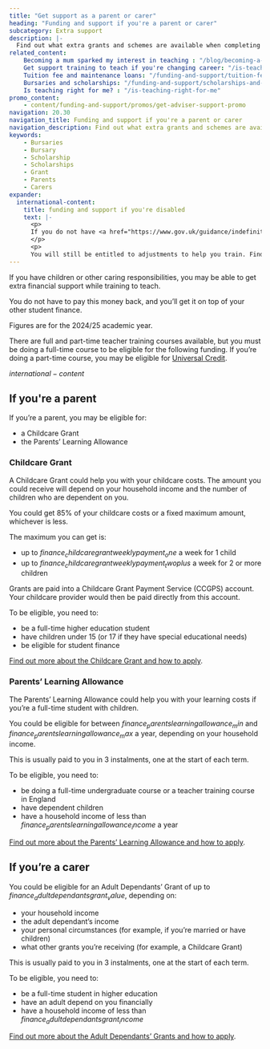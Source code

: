 ```yaml
---
title: "Get support as a parent or carer"
heading: "Funding and support if you're a parent or carer"
subcategory: Extra support
description: |-
  Find out what extra grants and schemes are available when completing your teacher training if you have children or other caring responsibilities.
related_content:
    Becoming a mum sparked my interest in teaching : "/blog/becoming-a-mum-sparked-my-interest-in-teaching"
    Get support training to teach if you're changing career: "/is-teaching-right-for-me/if-you-want-to-change-career"
    Tuition fee and maintenance loans: "/funding-and-support/tuition-fee-and-maintenance-loans"
    Bursaries and scholarships: "/funding-and-support/scholarships-and-bursaries"
    Is teaching right for me? : "/is-teaching-right-for-me"
promo_content:
    - content/funding-and-support/promos/get-adviser-support-promo
navigation: 20.30
navigation_title: Funding and support if you're a parent or carer
navigation_description: Find out what extra grants and schemes are available if you have children or other caring responsibilities.
keywords:
    - Bursaries
    - Bursary
    - Scholarship
    - Scholarships
    - Grant
    - Parents
    - Carers
expander:
  international-content:
    title: funding and support if you're disabled
    text: |-
      <p>
      If you do not have <a href="https://www.gov.uk/guidance/indefinite-leave-to-remain-in-the-uk">indefinite leave to remain in the UK</a>, you're unlikely to be eligible for this financial support (unless you’ve applied to the Afghan or Ukraine resettlement schemes).  
      </p>
      <p>
      You will still be entitled to adjustments to help you train. Find out about the <a href="/non-uk-teachers/fees-and-funding-for-non-uk-trainees">financial support available for non-UK citizens</a>.</p>
---
```


If you have children or other caring responsibilities, you may be able to get extra financial support while training to teach.

You do not have to pay this money back, and you’ll get it on top of your other student finance.

Figures are for the 2024/25 academic year.

There are full and part-time teacher training courses available, but you must be doing a full-time course to be eligible for the following funding. If you’re doing a part-time course, you may be eligible for [Universal Credit](https://www.gov.uk/guidance/universal-credit-and-students).

$international-content$

## If you're a parent

If you’re a parent, you may be eligible for:

 * a Childcare Grant
 * the Parents’ Learning Allowance

### Childcare Grant

A Childcare Grant could help you with your childcare costs. The amount you could receive will depend on your household income and the number of children who are dependent on you.

You could get 85% of your childcare costs or a fixed maximum amount, whichever is less.

The maximum you can get is:

* up to $finance_childcaregrantweeklypayment_one$ a week for 1 child
* up to $finance_childcaregrantweeklypayment_twoplus$ a week for 2 or more children

Grants are paid into a Childcare Grant Payment Service (CCGPS) account. Your childcare provider would then be paid directly from this account.

To be eligible, you need to:

* be a full-time higher education student
* have children under 15 (or 17 if they have special educational needs)
* be eligible for student finance

[Find out more about the Childcare Grant and how to apply](https://www.gov.uk/childcare-grant).

### Parents’ Learning Allowance

The Parents’ Learning Allowance could help you with your learning costs if you’re a full-time student with children.

You could be eligible for between $finance_parentslearningallowance_min$ and $finance_parentslearningallowance_max$ a year, depending on your household income.

This is usually paid to you in 3 instalments, one at the start of each term.

To be eligible, you need to:

* be doing a full-time undergraduate course or a teacher training course in England
* have dependent children
* have a household income of less than $finance_parentslearningallowance_income$ a year

[Find out more about the Parents’ Learning Allowance and how to apply](https://www.gov.uk/parents-learning-allowance).

## If you’re a carer

You could be eligible for an Adult Dependants’ Grant of up to $finance_adultdependantsgrant_value$, depending on:

* your household income
* the adult dependant’s income
* your personal circumstances (for example, if you’re married or have children)
* what other grants you’re receiving (for example, a Childcare Grant)

This is usually paid to you in 3 instalments, one at the start of each term.

To be eligible, you need to:

* be a full-time student in higher education
* have an adult depend on you financially
* have a household income of less than $finance_adultdependantsgrant_income$

[Find out more about the Adult Dependants’ Grants and how to apply](https://www.gov.uk/adult-dependants-grant).
